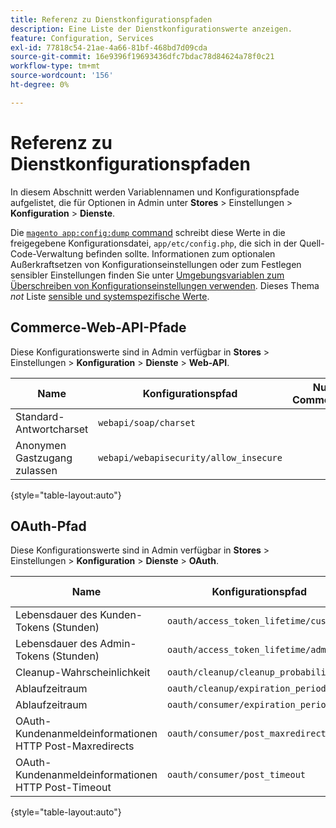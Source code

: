 ```yaml
---
title: Referenz zu Dienstkonfigurationspfaden
description: Eine Liste der Dienstkonfigurationswerte anzeigen.
feature: Configuration, Services
exl-id: 77818c54-21ae-4a66-81bf-468bd7d09cda
source-git-commit: 16e9396f19693436dfc7bdac78d84624a78f0c21
workflow-type: tm+mt
source-wordcount: '156'
ht-degree: 0%

---
```


# Referenz zu Dienstkonfigurationspfaden

In diesem Abschnitt werden Variablennamen und Konfigurationspfade aufgelistet, die für Optionen in Admin unter **Stores** > Einstellungen > **Konfiguration** > **Dienste**.

Die [`magento app:config:dump` command](../cli/export-configuration.md) schreibt diese Werte in die freigegebene Konfigurationsdatei, `app/etc/config.php`, die sich in der Quell-Code-Verwaltung befinden sollte. Informationen zum optionalen Außerkraftsetzen von Konfigurationseinstellungen oder zum Festlegen sensibler Einstellungen finden Sie unter [Umgebungsvariablen zum Überschreiben von Konfigurationseinstellungen verwenden](override-config-settings.md#environment-variables). Dieses Thema _not_ Liste [sensible und systemspezifische Werte](config-reference-sens.md).

## Commerce-Web-API-Pfade

Diese Konfigurationswerte sind in Admin verfügbar in **Stores** > Einstellungen > **Konfiguration** > **Dienste** > **Web-API**.

| Name | Konfigurationspfad | Nur Commerce? |
|--------------|--------------|--------------|
| Standard-Antwortcharset | `webapi/soap/charset` | <!-- ![Not Commerce-only](/help/assets/configuration/red-x.png) --> |
| Anonymen Gastzugang zulassen | `webapi/webapisecurity/allow_insecure` | <!-- ![Not Commerce-only](/help/assets/configuration/red-x.png) --> |

{style="table-layout:auto"}

## OAuth-Pfad

Diese Konfigurationswerte sind in Admin verfügbar in **Stores** > Einstellungen > **Konfiguration** > **Dienste** > **OAuth**.

| Name | Konfigurationspfad | Nur Commerce? |
|--------------|--------------|--------------|
| Lebensdauer des Kunden-Tokens (Stunden) | `oauth/access_token_lifetime/customer` | <!-- ![Not Commerce-only](/help/assets/configuration/red-x.png) --> |
| Lebensdauer des Admin-Tokens (Stunden) | `oauth/access_token_lifetime/admin` | <!-- ![Not Commerce-only](/help/assets/configuration/red-x.png) --> |
| Cleanup-Wahrscheinlichkeit | `oauth/cleanup/cleanup_probability` | <!-- ![Not Commerce-only](/help/assets/configuration/red-x.png) --> |
| Ablaufzeitraum | `oauth/cleanup/expiration_period` | <!-- ![Not Commerce-only](/help/assets/configuration/red-x.png) --> |
| Ablaufzeitraum | `oauth/consumer/expiration_period` | <!-- ![Not Commerce-only](/help/assets/configuration/red-x.png) --> |
| OAuth-Kundenanmeldeinformationen HTTP Post-Maxredirects | `oauth/consumer/post_maxredirects` | <!-- ![Not Commerce-only](/help/assets/configuration/red-x.png) --> |
| OAuth-Kundenanmeldeinformationen HTTP Post-Timeout | `oauth/consumer/post_timeout` | <!-- ![Not Commerce-only](/help/assets/configuration/red-x.png) --> |

{style="table-layout:auto"}
